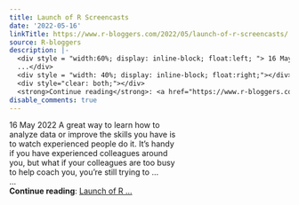 ```yaml
---
title: Launch of R Screencasts
date: '2022-05-16'
linkTitle: https://www.r-bloggers.com/2022/05/launch-of-r-screencasts/
source: R-bloggers
description: |-
  <div style = "width:60%; display: inline-block; float:left; "> 16 May 2022 A great way to learn how to analyze data or improve the skills you have is to watch experienced people do it. It’s handy if you have experienced colleagues around you, but what if your colleagues are too busy to help coach you, you’re still trying to …<br />
  ...</div>
  <div style = "width: 40%; display: inline-block; float:right;"></div>
  <div style="clear: both;"></div>
  <strong>Continue reading</strong>: <a href="https://www.r-bloggers.com/2022/05/launch-of-r-screencasts/">Launch of R ...
disable_comments: true
---
```

<div style = "width:60%; display: inline-block; float:left; "> 16 May 2022 A great way to learn how to analyze data or improve the skills you have is to watch experienced people do it. It’s handy if you have experienced colleagues around you, but what if your colleagues are too busy to help coach you, you’re still trying to …<br />
...</div>
<div style = "width: 40%; display: inline-block; float:right;"></div>
<div style="clear: both;"></div>
<strong>Continue reading</strong>: <a href="https://www.r-bloggers.com/2022/05/launch-of-r-screencasts/">Launch of R ...